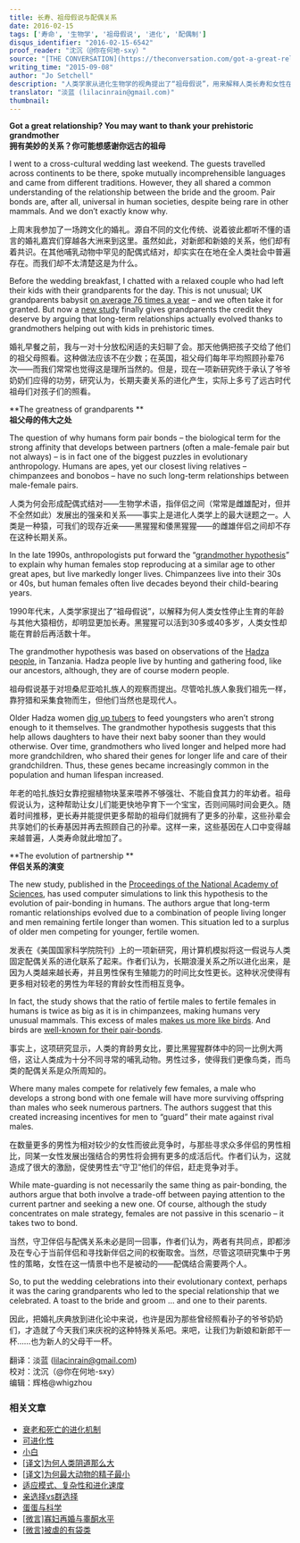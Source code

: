 ```yaml
---
title: 长寿、祖母假说与配偶关系
date: 2016-02-15
tags: ['寿命', '生物学', '祖母假说', '进化', '配偶制']
disqus_identifier: "2016-02-15-6542"
proof_reader: "沈沉（@你在何地-sxy）"
source: "[THE CONVERSATION](https://theconversation.com/got-a-great-relationship-you-may-want-to-thank-your-prehistoric-grandmother-47181)"
writing_time: "2015-09-08"
author: "Jo Setchell"
description: "人类学家从进化生物学的视角提出了“祖母假说”，用来解释人类长寿和女性在40多岁便停止排卵这两个看似不协调的现象，不过，一项基于模型模拟的新研究显示，长寿与绝经的组合还有着更多的进化含义，它很可能改变了人类男性的配偶策略以及两性关系的基本结构。"
translator: "淡蓝 (lilacinrain@gmail.com)"
thumbnail:
---
```


**Got a great relationship? You may want to thank your prehistoric grandmother**  
**拥有美妙的关系？你可能想感谢你远古的祖母**

I went to a cross-cultural wedding last weekend. The guests travelled across continents to be there, spoke mutually incomprehensible languages and came from different traditions. However, they all shared a common understanding of the relationship between the bride and the groom. Pair bonds are, after all, universal in human societies, despite being rare in other mammals. And we don’t exactly know why.

上周末我参加了一场跨文化的婚礼。源自不同的文化传统、说着彼此都听不懂的语言的婚礼嘉宾们穿越各大洲来到这里。虽然如此，对新郎和新娘的关系，他们却有着共识。在其他哺乳动物中罕见的配偶式结对，却实实在在地在全人类社会中普遍存在。而我们却不太清楚这是为什么。

Before the wedding breakfast, I chatted with a relaxed couple who had left their kids with their grandparents for the day. This is not unusual; UK grandparents babysit [on average 76 times a year](http://www.telegraph.co.uk/news/newstopics/howaboutthat/11847497/Grandparents-save-parents-8000-a-year-babysitting-children.html) – and we often take it for granted. But now a [new study](http://www.pnas.org/cgi/doi/10.1073/pnas.1599993112) finally gives grandparents the credit they deserve by arguing that long-term relationships actually evolved thanks to grandmothers helping out with kids in prehistoric times.

婚礼早餐之前，我与一对十分放松闲适的夫妇聊了会。那天他俩把孩子交给了他们的祖父母照看。这种做法应该不在少数；在英国，祖父母们每年平均照顾孙辈76次——而我们常常也觉得这是理所当然的。但是，现在一项新研究终于承认了爷爷奶奶们应得的功劳，研究认为，长期夫妻关系的进化产生，实际上多亏了远古时代祖母们对孩子们的照看。

**The greatness of grandparents **  
**祖父母的伟大之处**

The question of why humans form pair bonds – the biological term for the strong affinity that develops between partners (often a male-female pair but not always) – is in fact one of the biggest puzzles in evolutionary anthropology. Humans are apes, yet our closest living relatives – chimpanzees and bonobos – have no such long-term relationships between male-female pairs.

人类为何会形成配偶式结对——生物学术语，指伴侣之间（常常是雌雄配对，但并不全然如此）发展出的强亲和关系——事实上是进化人类学上的最大谜题之一。人类是一种猿，可我们的现存近亲——黑猩猩和倭黑猩猩——的雌雄伴侣之间却不存在这种长期关系。

In the late 1990s, anthropologists put forward the “[grandmother hypothesis](http://archive.unews.utah.edu/news_releases/grandmas-made-humans-live-longer/)” to explain why human females stop reproducing at a similar age to other great apes, but live markedly longer lives. Chimpanzees live into their 30s or 40s, but human females often live decades beyond their child-bearing years.

1990年代末，人类学家提出了“祖母假说”，以解释为何人类女性停止生育的年龄与其他大猿相仿，却明显更加长寿。黑猩猩可以活到30多或40多岁，人类女性却能在育龄后再活数十年。

The grandmother hypothesis was based on observations of the [Hadza people](http://ngm.nationalgeographic.com/2009/12/hadza/finkel-text), in Tanzania. Hadza people live by hunting and gathering food, like our ancestors, although, they are of course modern people.

祖母假说基于对坦桑尼亚哈扎族人的观察而提出。尽管哈扎族人象我们祖先一样，靠狩猎和采集食物而生，但他们当然也是现代人。

Older Hadza women [dig up tubers](https://books.google.co.uk/books?id=UkrqUG2LlykC&pg=PA22&lpg=PA22&dq=Hadza+women+dig+up+tubers&source=bl&ots=OXD6iWs_3k&sig=PBkHZqmj3sOYZ8Y6Dim-pMKeZvA&hl=en&sa=X&ved=0CCsQ6AEwAWoVChMIrrbe-vzmxwIVcjnbCh27eAcT#v=onepage&q=Hadza%20women%20dig%20up%20tubers&f=false) to feed youngsters who aren’t strong enough to it themselves. The grandmother hypothesis suggests that this help allows daughters to have their next baby sooner than they would otherwise. Over time, grandmothers who lived longer and helped more had more grandchildren, who shared their genes for longer life and care of their grandchildren. Thus, these genes became increasingly common in the population and human lifespan increased.

年老的哈扎族妇女靠挖掘植物块茎来喂养不够强壮、不能自食其力的年幼者。祖母假说认为，这种帮助让女儿们能更快地孕育下一个宝宝，否则间隔时间会更久。随着时间推移，更长寿并能提供更多帮助的祖母们就拥有了更多的孙辈，这些孙辈会共享她们的长寿基因并再去照顾自己的孙辈。这样一来，这些基因在人口中变得越来越普遍，人类寿命就此增加了。

**The evolution of partnership **  
**伴侣关系的演变**

The new study, published in the [Proceedings of the National Academy of Sciences](http://www.pnas.org/), has used computer simulations to link this hypothesis to the evolution of pair-bonding in humans. The authors argue that long-term romantic relationships evolved due to a combination of people living longer and men remaining fertile longer than women. This situation led to a surplus of older men competing for younger, fertile women.

发表在《美国国家科学院院刊》上的一项新研究，用计算机模拟将这一假说与人类固定配偶关系的进化联系了起来。作者们认为，长期浪漫关系之所以进化出来，是因为人类越来越长寿，并且男性保有生殖能力的时间比女性更长。这种状况使得有更多相对较老的男性为年轻的育龄女性而相互竞争。

In fact, the study shows that the ratio of fertile males to fertile females in humans is twice as big as it is in chimpanzees, making humans very unusual mammals. This excess of males [makes us more like birds](http://onlinelibrary.wiley.com/doi/10.1111/j.1474-919X.2007.00724.x/abstract). And birds are [well-known for their pair-bonds](http://www.sciencedirect.com/science/article/pii/S0376635700001200).

事实上，这项研究显示，人类的育龄男女比，要比黑猩猩群体中的同一比例大两倍，这让人类成为十分不同寻常的哺乳动物。男性过多，使得我们更像鸟类，而鸟类的配偶关系是众所周知的。

Where many males compete for relatively few females, a male who develops a strong bond with one female will have more surviving offspring than males who seek numerous partners. The authors suggest that this created increasing incentives for men to “guard” their mate against rival males.

在数量更多的男性为相对较少的女性而彼此竞争时，与那些寻求众多伴侣的男性相比，同某一女性发展出强结合的男性将会拥有更多的成活后代。作者们认为，这就造成了很大的激励，促使男性去“守卫”他们的伴侣，赶走竞争对手。

While mate-guarding is not necessarily the same thing as pair-bonding, the authors argue that both involve a trade-off between paying attention to the current partner and seeking a new one. Of course, although the study concentrates on male strategy, females are not passive in this scenario – it takes two to bond.

当然，守卫伴侣与配偶关系未必是同一回事，作者们认为，两者有共同点，即都涉及在专心于当前伴侣和寻找新伴侣之间的权衡取舍。当然，尽管这项研究集中于男性的策略，女性在这一情景中也不是被动的——配偶结合需要两个人。

So, to put the wedding celebrations into their evolutionary context, perhaps it was the caring grandparents who led to the special relationship that we celebrated. A toast to the bride and groom … and one to their parents.

因此，把婚礼庆典放到进化论中来说，也许是因为那些曾经照看孙子的爷爷奶奶们，才造就了今天我们来庆祝的这种特殊关系吧。来吧，让我们为新娘和新郎干一杯……也为新人的父母干一杯。


翻译：淡蓝 (lilacinrain@gmail.com)  
校对：沈沉（@你在何地-sxy）  
编辑：辉格@whigzhou


### 相关文章

* [衰老和死亡的进化机制](https://headsalon.org/archives/388.html "衰老和死亡的进化机制")
* [可进化性](https://headsalon.org/archives/7772.html "可进化性")
* [小白](https://headsalon.org/archives/7126.html "小白")
* [[译文]为何人类阴道那么大](https://headsalon.org/archives/6570.html "[译文]为何人类阴道那么大")
* [[译文]为何最大动物的精子最小](https://headsalon.org/archives/6499.html "[译文]为何最大动物的精子最小")
* [适应模式、复杂性和进化速度](https://headsalon.org/archives/5630.html "适应模式、复杂性和进化速度")
* [亲选择vs群选择](https://headsalon.org/archives/5625.html "亲选择vs群选择")
* [蛋蛋与科学](https://headsalon.org/archives/6131.html "蛋蛋与科学")
* [[微言]寡妇再婚与睾酮水平](https://headsalon.org/archives/4925.html "[微言]寡妇再婚与睾酮水平")
* [[微言]被虐的有袋类](https://headsalon.org/archives/4923.html "[微言]被虐的有袋类")
